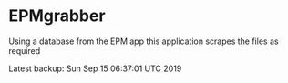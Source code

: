# EPMgrabber
Using a database from the EPM app this application scrapes the files as required


Latest backup: Sun Sep 15 06:37:01 UTC 2019
